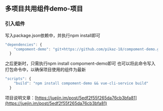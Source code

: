 <!--
 * @Author: zouzheng
 * @Date: 2020-06-08 17:09:00
 * @LastEditors: zouzheng
 * @LastEditTime: 2020-06-09 10:34:41
 * @Description: 这是XXX组件（页面）
--> 
## 多项目共用组件demo-项目

### 引入组件

写入package.json依赖中，并执行npm install即可

```js
"dependencies": {
    "compoment-demo": "git+https://github.com/pikaz-18/compoment-demo.git"
  }
```

之后更新时，只需执行npm install compoment-demo即可
也可以将此命令写入打包命令中，以确保项目使用的组件为最新
```js
"scripts": {
    "build": "npm install compoment-demo && vue-cli-service build"
  }
```

项目说明文章：[https://juejin.im/post/5edf2f55f265da76cb3bfa81](https://juejin.im/post/5edf2f55f265da76cb3bfa81)

